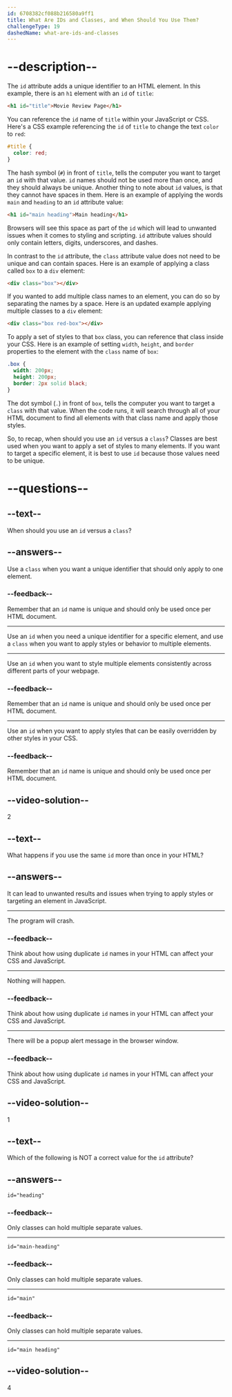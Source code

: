 ```yaml
---
id: 6708382cf088b216580a9ff1
title: What Are IDs and Classes, and When Should You Use Them?
challengeType: 19
dashedName: what-are-ids-and-classes
---
```


# --description--

The `id` attribute adds a unique identifier to an HTML element. In this example, there is an `h1` element with an `id` of `title`:

```html
<h1 id="title">Movie Review Page</h1>
```

You can reference the `id` name of `title` within your JavaScript or CSS. Here's a CSS example referencing the `id` of `title` to change the text `color` to `red`:

```css
#title {
  color: red;
}
```

The hash symbol (`#`) in front of `title`, tells the computer you want to target an `id` with that value. `id` names should not be used more than once, and they should always be unique. Another thing to note about `id` values, is that they cannot have spaces in them. Here is an example of applying the words `main` and `heading` to an `id` attribute value:

```html
<h1 id="main heading">Main heading</h1>
```

Browsers will see this space as part of the `id` which will lead to unwanted issues when it comes to styling and scripting. `id` attribute values should only contain letters, digits, underscores, and dashes.

In contrast to the `id` attribute, the `class` attribute value does not need to be unique and can contain spaces. Here is an example of applying a class called `box` to a `div` element:

```html
<div class="box"></div>
```

If you wanted to add multiple class names to an element, you can do so by separating the names by a space. Here is an updated example applying multiple classes to a `div` element:

```html
<div class="box red-box"></div>
```

To apply a set of styles to that `box` class, you can reference that class inside your CSS. Here is an example of setting `width`, `height`, and `border` properties to the element with the `class` name of `box`:

```css
.box {
  width: 200px;
  height: 200px;
  border: 2px solid black;
}
```

The dot symbol (`.`) in front of `box`, tells the computer you want to target a `class` with that value. When the code runs, it will search through all of your HTML document to find all elements with that class name and apply those styles.

So, to recap, when should you use an `id` versus a `class`? Classes are best used when you want to apply a set of styles to many elements. If you want to target a specific element, it is best to use `id` because those values need to be unique.

# --questions--

## --text--

When should you use an `id` versus a `class`?

## --answers--

Use a `class` when you want a unique identifier that should only apply to one element.

### --feedback--

Remember that an `id` name is unique and should only be used once per HTML document.

---

Use an `id` when you need a unique identifier for a specific element, and use a `class` when you want to apply styles or behavior to multiple elements.

---

Use an `id` when you want to style multiple elements consistently across different parts of your webpage.

### --feedback--

Remember that an `id` name is unique and should only be used once per HTML document.

---

Use an `id` when you want to apply styles that can be easily overridden by other styles in your CSS.

### --feedback--

Remember that an `id` name is unique and should only be used once per HTML document.

## --video-solution--

2

## --text--

What happens if you use the same `id` more than once in your HTML?

## --answers--

It can lead to unwanted results and issues when trying to apply styles or targeting an element in JavaScript.

---

The program will crash.

### --feedback--

Think about how using duplicate `id` names in your HTML can affect your CSS and JavaScript.

---

Nothing will happen.

### --feedback--

Think about how using duplicate `id` names in your HTML can affect your CSS and JavaScript.

---

There will be a popup alert message in the browser window.

### --feedback--

Think about how using duplicate `id` names in your HTML can affect your CSS and JavaScript.

## --video-solution--

1

## --text--

Which of the following is NOT a correct value for the `id` attribute?

## --answers--

`id="heading"`

### --feedback--

Only classes can hold multiple separate values. 

---

`id="main-heading"`

### --feedback--

Only classes can hold multiple separate values. 

---

`id="main"`

### --feedback--

Only classes can hold multiple separate values. 

---

`id="main heading"`

## --video-solution--

4

